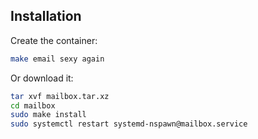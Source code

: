 
## Installation

Create the container:

```bash
make email sexy again
```

Or download it:

```bash
tar xvf mailbox.tar.xz
cd mailbox
sudo make install
sudo systemctl restart systemd-nspawn@mailbox.service
```
